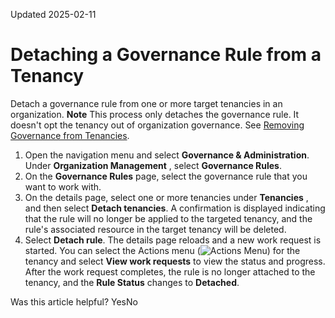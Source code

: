 Updated 2025-02-11
# Detaching a Governance Rule from a Tenancy
Detach a governance rule from one or more target tenancies in an organization.
**Note** This process only detaches the governance rule. It doesn't opt the tenancy out of organization governance. See [Removing Governance from Tenancies](https://docs.oracle.com/en-us/iaas/Content/General/organization/remove-governance.htm#remove_governance "Start a work request to opt a tenancy out of governance rules.").
  1. Open the navigation menu and select **Governance & Administration**. Under **Organization Management** , select **Governance Rules**.
  2. On the **Governance Rules** page, select the governance rule that you want to work with.
  3. On the details page, select one or more tenancies under **Tenancies** , and then select **Detach tenancies**.
A confirmation is displayed indicating that the rule will no longer be applied to the targeted tenancy, and the rule's associated resource in the target tenancy will be deleted.
  4. Select **Detach rule**.
The details page reloads and a new work request is started. You can select the Actions menu (![Actions Menu](https://docs.oracle.com/en-us/iaas/Content/libraries/global-images/actions-menu.png)) for the tenancy and select **View work requests** to view the status and progress. After the work request completes, the rule is no longer attached to the tenancy, and the **Rule Status** changes to **Detached**.


Was this article helpful?
YesNo

